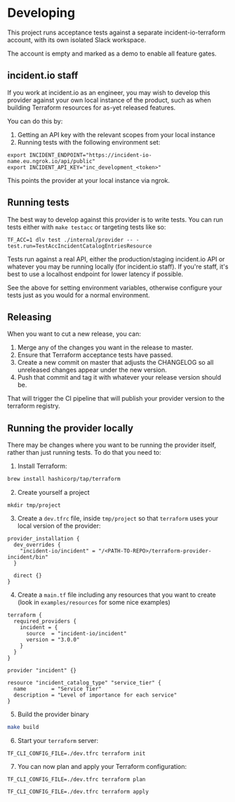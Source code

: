 # Developing

This project runs acceptance tests against a separate incident-io-terraform
account, with its own isolated Slack workspace.

The account is empty and marked as a demo to enable all feature gates.

## incident.io staff

If you work at incident.io as an engineer, you may wish to develop this provider
against your own local instance of the product, such as when building Terraform
resources for as-yet released features.

You can do this by:

1. Getting an API key with the relevant scopes from your local instance
2. Running tests with the following environment set:

```console
export INCIDENT_ENDPOINT="https://incident-io-name.eu.ngrok.io/api/public"
export INCIDENT_API_KEY="inc_development_<token>"
```

This points the provider at your local instance via ngrok.

## Running tests

The best way to develop against this provider is to write tests. You can run
tests either with `make testacc` or targeting tests like so:

```
TF_ACC=1 dlv test ./internal/provider -- -test.run=TestAccIncidentCatalogEntriesResource
```

Tests run against a real API, either the production/staging incident.io API or
whatever you may be running locally (for incident.io staff). If you're staff,
it's best to use a localhost endpoint for lower latency if possible.

See the above for setting environment variables, otherwise configure your tests
just as you would for a normal environment.

## Releasing

When you want to cut a new release, you can:

1. Merge any of the changes you want in the release to master.
2. Ensure that Terraform acceptance tests have passed.
3. Create a new commit on master that adjusts the CHANGELOG so all unreleased
   changes appear under the new version.
4. Push that commit and tag it with whatever your release version should be.

That will trigger the CI pipeline that will publish your provider version to the
terraform registry.

## Running the provider locally

There may be changes where you want to be running the provider itself, rather than
just running tests. To do that you need to:

1. Install Terraform:
```sh
brew install hashicorp/tap/terraform
```
2. Create yourself a project
```
mkdir tmp/project

```
3. Create a `dev.tfrc` file, inside `tmp/project` so that `terraform` uses your local version of the provider:
```
provider_installation {
  dev_overrides {
    "incident-io/incident" = "/<PATH-TO-REPO>/terraform-provider-incident/bin"
  }

  direct {}
}
```
4. Create a `main.tf` file including any resources that you want to create (look in `examples/resources` for some nice examples)
```
terraform {
  required_providers {
    incident = {
      source  = "incident-io/incident"
      version = "3.0.0"
    }
  }
}

provider "incident" {}

resource "incident_catalog_type" "service_tier" {
  name        = "Service Tier"
  description = "Level of importance for each service"
}

```
5. Build the provider binary
```sh
make build
```
6. Start your `terraform` server:
```
TF_CLI_CONFIG_FILE=./dev.tfrc terraform init
```
7. You can now plan and apply your Terraform configuration:
```
TF_CLI_CONFIG_FILE=./dev.tfrc terraform plan

TF_CLI_CONFIG_FILE=./dev.tfrc terraform apply
```

